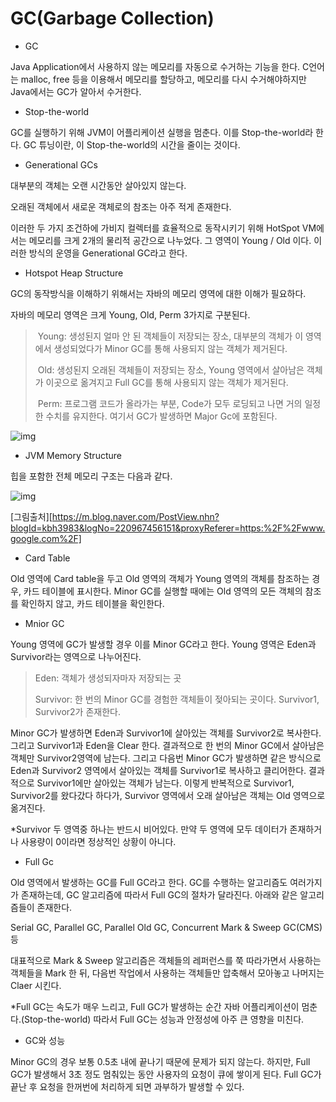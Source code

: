 # GC(Garbage Collection)

- GC

Java Application에서 사용하지 않는 메모리를 자동으로 수거하는 기능을 한다. C언어는 malloc, free 등을 이용해서 메모리를 할당하고, 메모리를 다시 수거해야하지만 Java에서는 GC가 알아서 수거한다.

- Stop-the-world

GC를 실행하기 위해 JVM이 어플리케이션 실행을 멈춘다. 이를 Stop-the-world라 한다. GC 튜닝이란, 이 Stop-the-world의 시간을 줄이는 것이다.



- Generational GCs

대부분의 객체는 오랜 시간동안 살아있지 않는다.

오래된 객체에서 새로운 객체로의 참조는 아주 적게 존재한다.

이러한 두 가지 조건하에 가비지 컬렉터를 효율적으로 동작시키기 위해 HotSpot VM에서는 메모리를 크게 2개의 물리적 공간으로 나누었다. 그 영역이 Young / Old 이다. 이러한 방식의 운영을 Generational GC라고 한다.

- Hotspot Heap Structure

GC의 동작방식을 이해하기 위해서는 자바의 메모리 영역에 대한 이해가 필요하다.

자바의 메모리 영역은 크게 Young, Old, Perm 3가지로 구분된다.

> ​	Young: 생성된지 얼마 안 된 객체들이 저장되는 장소, 대부분의 객체가 이 영역에서 생성되었다가 Minor GC를 통해 사용되지 않는 객체가 제거된다.
>
> ​	Old: 생성된지 오래된 객체들이 저장되는 장소, Young 영역에서 살아남은 객체가 이곳으로 옮겨지고 Full GC를 통해 사용되지 않는 객체가 제거된다.
>
> ​	Perm: 프로그램 코드가 올라가는 부분, Code가 모두 로딩되고 나면 거의 일정한 수치를 유지한다. 여기서 GC가 발생하면 Major Gc에 포함된다.



![img](https://mblogthumb-phinf.pstatic.net/MjAxNzAzMjZfMTA4/MDAxNDkwNTA4MTk1NzUy.czFSrJh0LAEEWTIVnhOBgIeDBwInCBaSvsejc6Ge234g.1QuznryvdmdF2kkj2I2zckkk7qlONFNoqvFePyuvvN8g.PNG.kbh3983/%EC%8A%A4%ED%81%AC%EB%A6%B0%EC%83%B7_2017-03-26_%EC%98%A4%ED%9B%84_3.02.50.png?type=w800)





- JVM Memory Structure

힙을 포함한 전체 메모리 구조는 다음과 같다.

![img](https://mblogthumb-phinf.pstatic.net/MjAxNzA0MDFfNjIg/MDAxNDkxMDE5MTk2NTcw.WOdqWesEJyNQlOUvXIxlFThkwVyqPLj2Re5gP9E42tgg.n7CO3_kMib5r508vS84l4vMPEDqOCNZ3twrrQOgJx_og.PNG.kbh3983/%EC%8A%A4%ED%81%AC%EB%A6%B0%EC%83%B7_2017-04-01_%EC%98%A4%ED%9B%84_12.59.47.png?type=w800)

[그림출처][https://m.blog.naver.com/PostView.nhn?blogId=kbh3983&logNo=220967456151&proxyReferer=https:%2F%2Fwww.google.com%2F]



- Card Table

Old 영역에 Card table을 두고 Old 영역의 객체가 Young 영역의 객체를 참조하는 경우, 카드 테이블에 표시한다. Minor GC를 실행할 때에는 Old 영역의 모든 객체의 참조를 확인하지 않고, 카드 테이블을 확인한다.



- Mnior GC

Young 영역에 GC가 발생할 경우 이를 Minor GC라고 한다. Young 영역은 Eden과 Survivor라는 영역으로 나누어진다.

> Eden: 객체가 생성되자마자 저장되는 곳
>
> Survivor: 한 번의 Minor GC를 경험한 객체들이 젖아되는 곳이다. Survivor1, Survivor2가 존재한다.

Minor GC가 발생하면 Eden과 Survivor1에 살아있는 객체를 Survivor2로 복사한다. 그리고 Survivor1과 Eden을 Clear 한다. 결과적으로 한 번의 Minor GC에서 살아남은 객체만 Survivor2영역에 남는다. 그리고 다음번 Minor GC가 발생하면 같은 방식으로 Eden과 Survivor2 영역에서 살아있는 객체를 Survivor1로 복사하고 클리어한다. 결과적으로 Survivor1에만 살아있는 객체가 남는다. 이렇게 반복적으로 Survivor1, Survivor2를 왔다갔다 하다가, Survivor 영역에서 오래 살아남은 객체는 Old 영역으로 옮겨진다.

*Survivor 두 영역중 하나는 반드시 비어있다. 만약 두 영역에 모두 데이터가 존재하거나 사용량이 0이라면 정상적인 상황이 아니다.



- Full Gc

Old 영역에서 발생하는 GC를 Full GC라고 한다. GC를 수행하는 알고리즘도 여러가지가 존재하는데, GC 알고리즘에 따라서 Full GC의 절차가 달라진다. 아래와 같은 알고리즘들이 존재한다.

Serial GC, Parallel GC, Parallel Old GC, Concurrent Mark & Sweep GC(CMS) 등

대표적으로 Mark & Sweep 알고리즘은 객체들의 레퍼런스를 쭉 따라가면서 사용하는 객체들을 Mark 한 뒤, 다음번 작업에서 사용하는 객체들만 압축해서 모아놓고 나머지는 Claer 시킨다.

*Full GC는 속도가 매우 느리고, Full GC가 발생하는 순간 자바 어플리케이션이 멈춘다.(Stop-the-world) 따라서 Full GC는 성능과 안정성에 아주 큰 영향을 미친다.



- GC와 성능

Minor GC의 경우 보통 0.5초 내에 끝나기 때문에 문제가 되지 않는다. 하지만, Full GC가 발생해서 3초 정도 멈춰있는 동안 사용자의 요청이 큐에 쌓이게 된다. Full GC가 끝난 후 요청을 한꺼번에 처리하게 되면 과부하가 발생할 수 있다.

